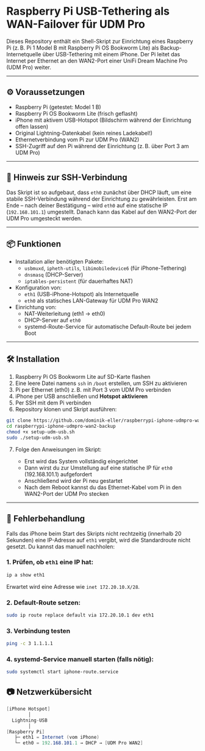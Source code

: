 # Raspberry Pi USB-Tethering als WAN-Failover für UDM Pro

Dieses Repository enthält ein Shell-Skript zur Einrichtung eines Raspberry Pi (z. B. Pi 1 Model B mit Raspberry Pi OS Bookworm Lite) als Backup-Internetquelle über USB-Tethering mit einem iPhone. Der Pi leitet das Internet per Ethernet an den WAN2-Port einer UniFi Dream Machine Pro (UDM Pro) weiter.

---

## ⚙️ Voraussetzungen

- Raspberry Pi (getestet: Model 1 B)
- Raspberry Pi OS Bookworm Lite (frisch geflasht)
- iPhone mit aktivem USB-Hotspot (Bildschirm während der Einrichtung offen lassen)
- Original Lightning-Datenkabel (kein reines Ladekabel!)
- Ethernetverbindung vom Pi zur UDM Pro (WAN2)
- SSH-Zugriff auf den Pi während der Einrichtung (z. B. über Port 3 am UDM Pro)

---

## 🔐 Hinweis zur SSH-Verbindung

Das Skript ist so aufgebaut, dass `eth0` zunächst über DHCP läuft, um eine stabile SSH-Verbindung während der Einrichtung zu gewährleisten. Erst am Ende – nach deiner Bestätigung – wird `eth0` auf eine statische IP (`192.168.101.1`) umgestellt. Danach kann das Kabel auf den WAN2-Port der UDM Pro umgesteckt werden.

---

## 📦 Funktionen

- Installation aller benötigten Pakete:
  - `usbmuxd`, `ipheth-utils`, `libimobiledevice6` (für iPhone-Tethering)
  - `dnsmasq` (DHCP-Server)
  - `iptables-persistent` (für dauerhaftes NAT)
- Konfiguration von:
  - `eth1` (USB-iPhone-Hotspot) als Internetquelle
  - `eth0` als statisches LAN-Gateway für UDM Pro WAN2
- Einrichtung von:
  - NAT-Weiterleitung (eth1 → eth0)
  - DHCP-Server auf `eth0`
  - systemd-Route-Service für automatische Default-Route bei jedem Boot

---

## 🛠 Installation

1. Raspberry Pi OS Bookworm Lite auf SD-Karte flashen  
2. Eine leere Datei namens `ssh` in `/boot` erstellen, um SSH zu aktivieren  
3. Pi per Ethernet (eth0) z. B. mit Port 3 vom UDM Pro verbinden  
4. iPhone per USB anschließen und **Hotspot aktivieren**  
5. Per SSH mit dem Pi verbinden  
6. Repository klonen und Skript ausführen:

```bash
git clone https://github.com/dominik-eller/raspberrypi-iphone-udmpro-wan2-backup.git
cd raspberrypi-iphone-udmpro-wan2-backup
chmod +x setup-udm-usb.sh
sudo ./setup-udm-usb.sh
```

7. Folge den Anweisungen im Skript:

    - Erst wird das System vollständig eingerichtet  
    - Dann wirst du zur Umstellung auf eine statische IP für `eth0` (192.168.101.1) aufgefordert  
    - Anschließend wird der Pi neu gestartet  
    - Nach dem Reboot kannst du das Ethernet-Kabel vom Pi in den WAN2-Port der UDM Pro stecken

---

## 🚨 Fehlerbehandlung

Falls das iPhone beim Start des Skripts nicht rechtzeitig (innerhalb 20 Sekunden) eine IP-Adresse auf `eth1` vergibt, wird die Standardroute nicht gesetzt. Du kannst das manuell nachholen:

### 1. Prüfen, ob `eth1` eine IP hat:

```bash
ip a show eth1
```

Erwartet wird eine Adresse wie `inet 172.20.10.X/28`.

### 2. Default-Route setzen:

```bash
sudo ip route replace default via 172.20.10.1 dev eth1
```

### 3. Verbindung testen

```bash
ping -c 3 1.1.1.1
```

### 4. systemd-Service manuell starten (falls nötig):

```bash
sudo systemctl start iphone-route.service
```

## 📷 Netzwerkübersicht

```csharp
[iPhone Hotspot]
        │
  Lightning-USB
        │
[Raspberry Pi]
   ├─ eth1 = Internet (vom iPhone)
   └─ eth0 = 192.168.101.1 → DHCP → [UDM Pro WAN2]
```
